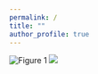 ```yaml
---
permalink: /
title: ""
author_profile: true
---
```


![Figure 1](https://stockjumpswebsite.github.io/stockjumps/files/fig1.png)
<img src='https://stockjumpswebsite.github.io/stockjumps/files/fig1.png'>
